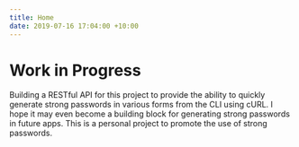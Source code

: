 ```yaml
---
title: Home
date: 2019-07-16 17:04:00 +10:00
---
```


# Work in Progress
Building a RESTful API for this project to provide the ability to quickly generate strong passwords in various forms from the CLI using cURL. I hope it may even become a building block for generating strong passwords in future apps. This is a personal project to promote the use of strong passwords. 